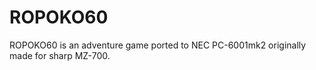 # ROPOKO60
ROPOKO60 is an adventure game ported to NEC PC-6001mk2 originally made for sharp MZ-700.

